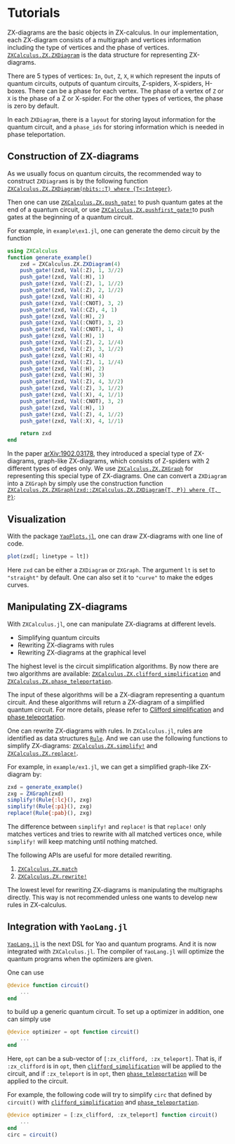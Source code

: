 # Tutorials

ZX-diagrams are the basic objects in ZX-calculus. In our implementation, each ZX-diagram consists of a multigraph and vertices information including the type of vertices and the phase of vertices. [`ZXCalculus.ZX.ZXDiagram`](@ref) is the data structure for representing
ZX-diagrams.

There are 5 types of vertices: `In`, `Out`, `Z`, `X`, `H` which represent the inputs of quantum circuits, outputs of quantum circuits, Z-spiders, X-spiders, H-boxes. There can be a phase for each vertex. The phase of a vertex of `Z` or `X` is the phase of a Z or X-spider. For the other types of vertices, the phase is zero by default.

In each `ZXDiagram`, there is a `layout` for storing layout information for the quantum circuit, and a `phase_ids` for storing information which is needed in phase teleportation.

## Construction of ZX-diagrams

As we usually focus on quantum circuits, the recommended way to construct `ZXDiagram`s is by the following function [`ZXCalculus.ZX.ZXDiagram(nbits::T) where {T<:Integer}`](@ref).

Then one can use [`ZXCalculus.ZX.push_gate!`](@ref) to push quantum gates at the end of a quantum circuit, or use [`ZXCalculus.ZX.pushfirst_gate!`](@ref)to push gates at the beginning of a quantum circuit.

For example, in `example\ex1.jl`, one can generate the demo circuit by the function
```julia
using ZXCalculus
function generate_example()
    zxd = ZXCalculus.ZX.ZXDiagram(4)
    push_gate!(zxd, Val(:Z), 1, 3//2)
    push_gate!(zxd, Val(:H), 1)
    push_gate!(zxd, Val(:Z), 1, 1//2)
    push_gate!(zxd, Val(:Z), 2, 1//2)
    push_gate!(zxd, Val(:H), 4)
    push_gate!(zxd, Val(:CNOT), 3, 2)
    push_gate!(zxd, Val(:CZ), 4, 1)
    push_gate!(zxd, Val(:H), 2)
    push_gate!(zxd, Val(:CNOT), 3, 2)
    push_gate!(zxd, Val(:CNOT), 1, 4)
    push_gate!(zxd, Val(:H), 1)
    push_gate!(zxd, Val(:Z), 2, 1//4)
    push_gate!(zxd, Val(:Z), 3, 1//2)
    push_gate!(zxd, Val(:H), 4)
    push_gate!(zxd, Val(:Z), 1, 1//4)
    push_gate!(zxd, Val(:H), 2)
    push_gate!(zxd, Val(:H), 3)
    push_gate!(zxd, Val(:Z), 4, 3//2)
    push_gate!(zxd, Val(:Z), 3, 1//2)
    push_gate!(zxd, Val(:X), 4, 1//1)
    push_gate!(zxd, Val(:CNOT), 3, 2)
    push_gate!(zxd, Val(:H), 1)
    push_gate!(zxd, Val(:Z), 4, 1//2)
    push_gate!(zxd, Val(:X), 4, 1//1)

    return zxd
end
```

In the paper [arXiv:1902.03178](https://arxiv.org/abs/1902.03178), they introduced a special type of ZX-diagrams, graph-like ZX-diagrams, which consists of Z-spiders with 2 different types of edges only. We use [`ZXCalculus.ZX.ZXGraph`](@ref) for representing this special type of ZX-diagrams. One can convert a `ZXDiagram` into a `ZXGraph` by simply use the construction function [`ZXCalculus.ZX.ZXGraph(zxd::ZXCalculus.ZX.ZXDiagram{T, P}) where {T, P}`](@ref):

## Visualization

With the package [`YaoPlots.jl`](https://github.com/QuantumBFS/YaoPlots.jl), one can draw ZX-diagrams with one line of code.
```julia
plot(zxd[; linetype = lt])
```
Here `zxd` can be either a `ZXDiagram` or `ZXGraph`. The argument `lt` is set to `"straight"` by default. One can also set it to `"curve"` to make the edges curves.


## Manipulating ZX-diagrams

With `ZXCalculus.jl`, one can manipulate ZX-diagrams at different levels.
- Simplifying quantum circuits
- Rewriting ZX-diagrams with rules
- Rewriting ZX-diagrams at the graphical level

The highest level is the circuit simplification algorithms. By now there are two algorithms are available: [`ZXCalculus.ZX.clifford_simplification`](@ref) and [`ZXCalculus.ZX.phase_teleportation`](ref).

The input of these algorithms will be a ZX-diagram representing a quantum circuit. And these algorithms will return a ZX-diagram of a simplified quantum circuit. For more details, please refer to [Clifford simplification](https://arxiv.org/abs/1902.03178) and [phase teleportation](https://arxiv.org/abs/1903.10477).

One can rewrite ZX-diagrams with rules. In `ZXCalculus.jl`, rules are identified as data structures [`Rule`](@ref). And we can use the following functions to simplify ZX-diagrams: [`ZXCalculus.ZX.simplify!`](@ref) and [`ZXCalculus.ZX.replace!`](@ref).

For example, in `example/ex1.jl`, we can get a simplified graph-like ZX-diagram by:
```julia
zxd = generate_example()
zxg = ZXGraph(zxd)
simplify!(Rule{:lc}(), zxg)
simplify!(Rule{:p1}(), zxg)
replace!(Rule{:pab}(), zxg)
```

The difference between `simplify!` and `replace!` is that `replace!` only matches vertices and tries to rewrite with all matched vertices once, while `simplify!` will keep matching until nothing matched.

The following APIs are useful for more detailed rewriting.
1. [`ZXCalculus.ZX.match`](@ref)
2. [`ZXCalculus.ZX.rewrite!`](@ref)

The lowest level for rewriting ZX-diagrams is manipulating the multigraphs directly. This way is not recommended unless one wants to develop new rules in ZX-calculus.


## Integration with `YaoLang.jl`

[`YaoLang.jl`](https://github.com/QuantumBFS/YaoLang.jl) is the next DSL for Yao and quantum programs. And it is now integrated with `ZXCalculus.jl`. The compiler of `YaoLang.jl` will optimize the quantum programs when the optimizers are given.

One can use
```julia
@device function circuit()
    ...
end
```
to build up a generic quantum circuit. To set up a optimizer in addition, one can simply use
```julia
@device optimizer = opt function circuit()
    ...
end
```
Here, `opt` can be a sub-vector of `[:zx_clifford, :zx_teleport]`. That is, if `:zx_clifford` is in `opt`, then [`clifford_simplification`](@ref) will be applied to the circuit, and if `:zx_teleport` is in `opt`, then [`phase_teleportation`](@ref) will be applied to the circuit.

For example, the following code will try to simplify `circ` that defined by `circuit()` with [`clifford_simplification`](@ref) and [`phase_teleportation`](@ref).
```julia
@device optimizer = [:zx_clifford, :zx_teleport] function circuit()
    ...
end
circ = circuit()
```
